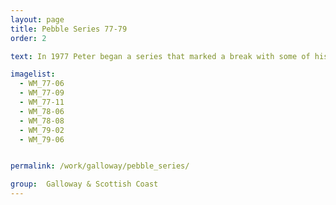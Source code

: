 ```yaml
---
layout: page
title: Pebble Series 77-79
order: 2

text: In 1977 Peter began a series that marked a break with some of his earlier coastal scenes; collectively they are referred to as the 'Pebble Series'.  They began and largely remained more naturalistic than his earlier work.  However, they are certainly not photographic or any less inventive compositionally.  Hundreds, probably thousands, of painstakingly rendered, Seurat like, coloured pebbles, and sometimes large erratic rocks, form the content and the vessel for Peter's sublime, heady vision of the natural world.

imagelist:
  - WM_77-06
  - WM_77-09
  - WM_77-11
  - WM_78-06
  - WM_78-08
  - WM_79-02
  - WM_79-06


permalink: /work/galloway/pebble_series/

group:  Galloway & Scottish Coast
---
```

